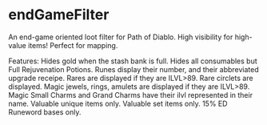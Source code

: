 # endGameFilter
An end-game oriented loot filter for Path of Diablo. 
High visibility for high-value items!
Perfect for mapping.

Features:
Hides gold when the stash bank is full.
Hides all consumables but Full Rejuvenation Potions.
Runes display their number, and their abbreviated upgrade receipe.
Rares are displayed if they are ILVL>89.
Rare circlets are displayed.
Magic jewels, rings, amulets are displayed if they are ILVL>89.
Magic Small Charms and Grand Charms have their ilvl represented in their name.
Valuable unique items only.
Valuable set items only.
15% ED Runeword bases only.
